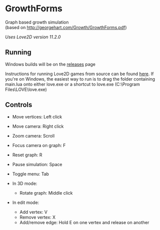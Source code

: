# GrowthForms

Graph based growth simulation<br>
(based on http://georgehart.com/Growth/GrowthForms.pdf)

<!--*Current version: 0.1.0*<br>-->
*Uses Love2D version 11.2.0*

## Running
Windows builds will be on the [releases](https://github.com/parameterized/tier/releases) page

Instructions for running Love2D games from source can be found [here](https://love2d.org/wiki/Getting_Started).
If you're on Windows, the easiest way to run is to drag the folder containing main.lua onto either love.exe or a shortcut to love.exe (C:\\Program Files\\LOVE\\love.exe)

## Controls
- Move vertices: Left click
- Move camera: Right click
- Zoom camera: Scroll
- Focus camera on graph: F
- Reset graph: R
- Pause simulation: Space
- Toggle menu: Tab


- In 3D mode:
  - Rotate graph: Middle click


- In edit mode:
  - Add vertex: V
  - Remove vertex: X
  - Add/remove edge: Hold E on one vertex and release on another
